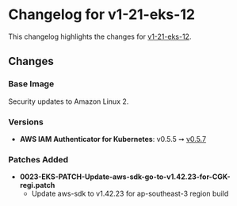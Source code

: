# Changelog for v1-21-eks-12

This changelog highlights the changes for [v1-21-eks-12](https://github.com/aws/eks-distro/tree/v1-21-eks-12).

## Changes

### Base Image

Security updates to Amazon Linux 2.

### Versions

* **AWS IAM Authenticator for Kubernetes**: v0.5.5 ➞
  [v0.5.7](https://github.com/kubernetes-sigs/aws-iam-authenticator/releases/tag/v0.5.7)

### Patches Added

* **0023-EKS-PATCH-Update-aws-sdk-go-to-v1.42.23-for-CGK-regi.patch**
  * Update aws-sdk to v1.42.23 for ap-southeast-3 region build
